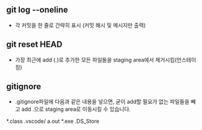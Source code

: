 ## git log --oneline
- 각 커밋을 한 줄로 간략히 표시 (커밋 해시 및 메시지만 출력)

## git reset HEAD
- 가장 최근에 add (.)로 추가한 모든 파일들을 staging area에서 제거시킴(언스테이징)

## gitignore

- .gitignore파일에 다음과 같은 내용을 넣으면, 굳이 add할 필요가 없는 파일들을 빼고 add .으로 staging area로 이동시킬 수 있습니다.

*.class
.vscode/
a.out
*.exe
.DS_Store

